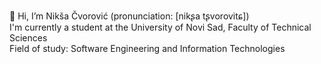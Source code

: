 👋 Hi, I’m Nikša Čvorović (pronunciation: [nikʂa tʂvorovitɕ]) <br>
I'm currently a student at the University of Novi Sad, Faculty of Technical Sciences <br>
Field of study: Software Engineering and Information Technologies <br>

<!---
niksacvorovic/niksacvorovic is a ✨ special ✨ repository because its `README.md` (this file) appears on your GitHub profile.
You can click the Preview link to take a look at your changes.
--->
